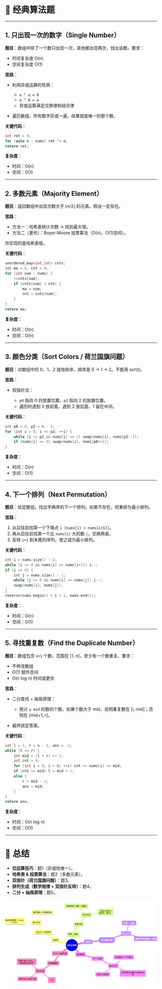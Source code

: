 
# 📝 经典算法题

---

## 1. 只出现一次的数字（Single Number）

**题目**：数组中除了一个数只出现一次，其他都出现两次，找出该数。要求：

* 时间复杂度 O(n)
* 空间复杂度 O(1)

**思路**：

* 利用异或运算的性质：

  * `a ^ a = 0`
  * `a ^ 0 = a`
  * 异或运算满足交换律和结合律
* 遍历数组，所有数字异或一遍，结果就是唯一的那个数。

**关键代码**：

```cpp
int ret = 0;
for (auto e : nums) ret ^= e;
return ret;
```

**复杂度**：

* 时间：O(n)
* 空间：O(1)

---

## 2. 多数元素（Majority Element）

**题目**：返回数组中出现次数大于 ⌊n/2⌋ 的元素。假设一定存在。

**思路**：

* 方法一：哈希表统计次数 → 找到最大值。
* 方法二（更优）：Boyer-Moore 投票算法（O(n)，O(1)空间）。

你实现的是哈希表版。

**关键代码**：

```cpp
unordered_map<int,int> cnts;
int ma = 0, cnt = 0;
for (int num : nums) {
    ++cnts[num];
    if (cnts[num] > cnt) {
        ma = num;
        cnt = cnts[num];
    }
}
return ma;
```

**复杂度**：

* 时间：O(n)
* 空间：O(n)

---

## 3. 颜色分类（Sort Colors / 荷兰国旗问题）

**题目**：对数组中的 0、1、2 就地排序，顺序是 0 → 1 → 2。不能用 sort()。

**思路**：

* 双指针法：

  * `p0` 指向 0 的放置位置，`p2` 指向 2 的放置位置。
  * 遍历时遇到 0 放前面，遇到 2 放后面，1 留在中间。

**关键代码**：

```cpp
int p0 = 0, p2 = n - 1;
for (int i = 0; i <= p2; ++i) {
    while (i <= p2 && nums[i] == 2) swap(nums[i], nums[p2--]);
    if (nums[i] == 0) swap(nums[i], nums[p0++]);
}
```

**复杂度**：

* 时间：O(n)
* 空间：O(1)

---

## 4. 下一个排列（Next Permutation）

**题目**：给定数组，找出字典序的下一个排列。如果不存在，则重排为最小排列。

**思路**：

1. 从后往前找第一个下降点 `i`（`nums[i] < nums[i+1]`）。
2. 再从后往前找第一个比 `nums[i]` 大的数 `j`，交换两者。
3. 反转 `i+1` 到末尾的序列，使之成为最小排列。

**关键代码**：

```cpp
int i = nums.size() - 2;
while (i >= 0 && nums[i] >= nums[i+1]) i--;
if (i >= 0) {
    int j = nums.size() - 1;
    while (j >= 0 && nums[i] >= nums[j]) j--;
    swap(nums[i], nums[j]);
}
reverse(nums.begin() + i + 1, nums.end());
```

**复杂度**：

* 时间：O(n)
* 空间：O(1)

---

## 5. 寻找重复数（Find the Duplicate Number）

**题目**：数组包含 `n+1` 个数，范围在 \[1, n]，至少有一个数重复。要求：

* 不修改数组
* O(1) 额外空间
* O(n log n) 时间或更优

**思路**：

* 二分查找 + 抽屉原理：

  * 统计 `≤ mid` 的数的个数，如果个数大于 mid，说明重复数在 \[l, mid]；否则在 \[mid+1, r]。
* 最终锁定答案。

**关键代码**：

```cpp
int l = 1, r = n - 1, ans = -1;
while (l <= r) {
    int mid = (l + r) >> 1;
    int cnt = 0;
    for (int i = 0; i < n; ++i) cnt += nums[i] <= mid;
    if (cnt <= mid) l = mid + 1;
    else {
        r = mid - 1;
        ans = mid;
    }
}
return ans;
```

**复杂度**：

* 时间：O(n log n)
* 空间：O(1)

---

# 📌 总结

* **位运算技巧**：题1（异或找唯一）。
* **哈希表 & 投票算法**：题2（多数元素）。
* **双指针（荷兰国旗问题）**：题3。
* **排列生成（数学规律 + 双指针反转）**：题4。
* **二分 + 抽屉原理**：题5。

![经典算法题](image/other.png)

